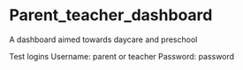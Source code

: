 # Parent_teacher_dashboard
A dashboard aimed towards daycare and preschool

Test logins
Username: parent or teacher
Password: password
